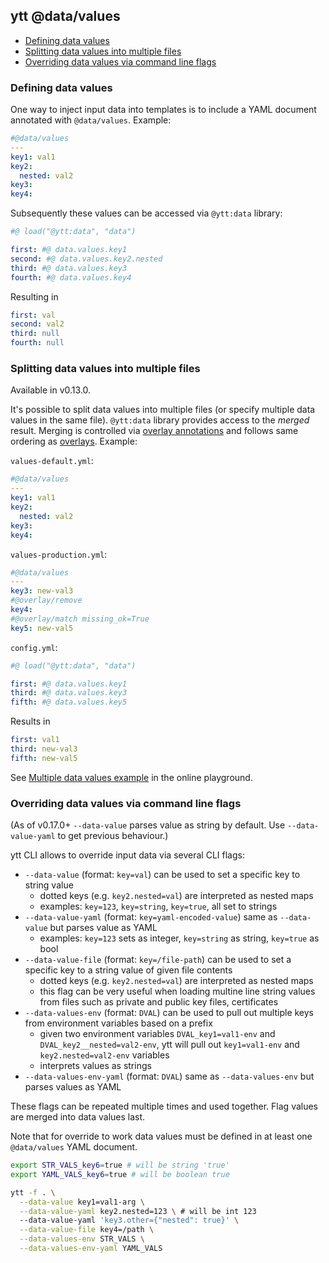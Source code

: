 ## ytt @data/values

- [Defining data values](#defining-data-values)
- [Splitting data values into multiple files](#splitting-data-values-into-multiple-files)
- [Overriding data values via command line flags](#overriding-data-values-via-command-line-flags)

### Defining data values

One way to inject input data into templates is to include a YAML document annotated with `@data/values`. Example:

```yaml
#@data/values
---
key1: val1
key2:
  nested: val2
key3:
key4:
```

Subsequently these values can be accessed via `@ytt:data` library:

```yaml
#@ load("@ytt:data", "data")

first: #@ data.values.key1
second: #@ data.values.key2.nested
third: #@ data.values.key3
fourth: #@ data.values.key4
```

Resulting in

```yaml
first: val
second: val2
third: null
fourth: null
```

### Splitting data values into multiple files

Available in v0.13.0.

It's possible to split data values into multiple files (or specify multiple data values in the same file). `@ytt:data` library provides access to the _merged_ result. Merging is controlled via [overlay annotations](lang-ref-ytt-overlay.md) and follows same ordering as [overlays](lang-ref-ytt-overlay.md#overlay-order). Example:

`values-default.yml`:

```yaml
#@data/values
---
key1: val1
key2:
  nested: val2
key3:
key4:
```

`values-production.yml`:

```yaml
#@data/values
---
key3: new-val3
#@overlay/remove
key4:
#@overlay/match missing_ok=True
key5: new-val5
```

`config.yml`:

```yaml
#@ load("@ytt:data", "data")

first: #@ data.values.key1
third: #@ data.values.key3
fifth: #@ data.values.key5
```

Results in

```yaml
first: val1
third: new-val3
fifth: new-val5
```

See [Multiple data values example](https://get-ytt.io/#example:example-multiple-data-values) in the online playground.

### Overriding data values via command line flags

(As of v0.17.0+ `--data-value` parses value as string by default. Use `--data-value-yaml` to get previous behaviour.)

ytt CLI allows to override input data via several CLI flags:

- `--data-value` (format: `key=val`) can be used to set a specific key to string value
  - dotted keys (e.g. `key2.nested=val`) are interpreted as nested maps
  - examples: `key=123`, `key=string`, `key=true`, all set to strings
- `--data-value-yaml` (format: `key=yaml-encoded-value`) same as `--data-value` but parses value as YAML
  - examples: `key=123` sets as integer, `key=string` as string, `key=true` as bool
- `--data-value-file` (format: `key=/file-path`) can be used to set a specific key to a string value of given file contents
  - dotted keys (e.g. `key2.nested=val`) are interpreted as nested maps
  - this flag can be very useful when loading multine line string values from files such as private and public key files, certificates
- `--data-values-env` (format: `DVAL`) can be used to pull out multiple keys from environment variables based on a prefix
  - given two environment variables `DVAL_key1=val1-env` and `DVAL_key2__nested=val2-env`, ytt will pull out `key1=val1-env` and `key2.nested=val2-env` variables
  - interprets values as strings
- `--data-values-env-yaml` (format: `DVAL`) same as `--data-values-env` but parses values as YAML

These flags can be repeated multiple times and used together. Flag values are merged into data values last.

Note that for override to work data values must be defined in at least one `@data/values` YAML document.

```bash
export STR_VALS_key6=true # will be string 'true'
export YAML_VALS_key6=true # will be boolean true

ytt -f . \
  --data-value key1=val1-arg \
  --data-value-yaml key2.nested=123 \ # will be int 123
  --data-value-yaml 'key3.other={"nested": true}' \
  --data-value-file key4=/path \
  --data-values-env STR_VALS \
  --data-values-env-yaml YAML_VALS
```
